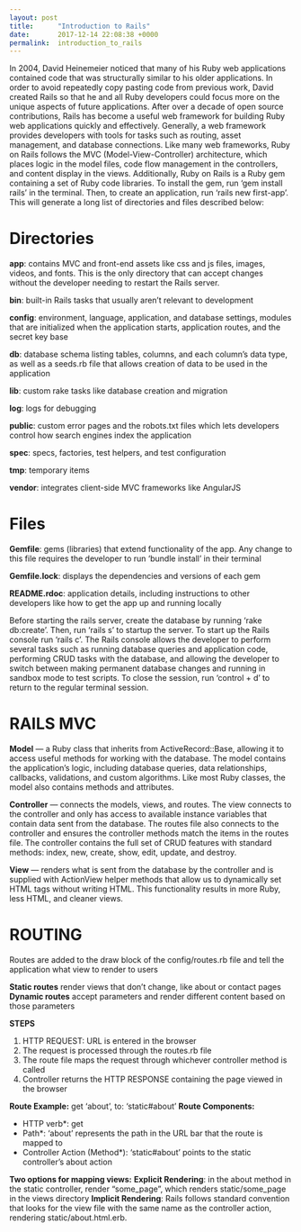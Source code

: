```yaml
---
layout: post
title:      "Introduction to Rails"
date:       2017-12-14 22:08:38 +0000
permalink:  introduction_to_rails
---
```


In 2004, David Heinemeier noticed that many of his Ruby web applications contained code that was structurally similar to his older applications. In order to avoid repeatedly copy pasting code from previous work, David created Rails so that he and all Ruby developers could focus more on the unique aspects of future applications. After over a decade of open source contributions, Rails has become a useful web framework for building Ruby web applications quickly and effectively. Generally, a web framework provides developers with tools for tasks such as routing, asset management, and database connections. Like many web frameworks, Ruby on Rails follows the MVC (Model-View-Controller) architecture, which places logic in the model files, code flow management in the controllers, and content display in the views. Additionally, Ruby on Rails is a Ruby gem containing a set of Ruby code libraries. To install the gem, run ‘gem install rails’ in the terminal. Then, to create an application, run ‘rails new first-app’. This will generate a long list of directories and files described below:

# Directories
**app**: contains MVC and front-end assets like css and js files, images, videos, and fonts. This is the only directory that can accept changes without the developer needing to restart the Rails server.

**bin**: built-in Rails tasks that usually aren’t relevant to development

**config**: environment, language, application, and database settings, modules that are initialized when the application starts, application routes, and the secret key base

**db**: database schema listing tables, columns, and each column’s data type, as well as a seeds.rb file that allows creation of data to be used in the application

**lib**: custom rake tasks like database creation and migration

**log**: logs for debugging

**public**: custom error pages and the robots.txt files which lets developers control how search engines index the application

**spec**: specs, factories, test helpers, and test configuration

**tmp**: temporary items

**vendor**: integrates client-side MVC frameworks like AngularJS

# Files
**Gemfile**: gems (libraries) that extend functionality of the app. Any change to this file requires the developer to run ‘bundle install’ in their terminal

**Gemfile.lock**: displays the dependencies and versions of each gem

**README.rdoc**: application details, including instructions to other developers like how to get the app up and running locally

Before starting the rails server, create the database by running ‘rake db:create’. Then, run ‘rails s’ to startup the server. To start up the Rails console run ‘rails c’. The Rails console allows the developer to perform several tasks such as running database queries and application code, performing CRUD tasks with the database, and allowing the developer to switch between making permanent database changes and running in sandbox mode to test scripts. To close the session, run ‘control + d’ to return to the regular terminal session.

# RAILS MVC
**Model** — a Ruby class that inherits from ActiveRecord::Base, allowing it to access useful methods for working with the database. The model contains the application’s logic, including database queries, data relationships, callbacks, validations, and custom algorithms. Like most Ruby classes, the model also contains methods and attributes.

**Controller** — connects the models, views, and routes. The view connects to the controller and only has access to available instance variables that contain data sent from the database. The routes file also connects to the controller and ensures the controller methods match the items in the routes file. The controller contains the full set of CRUD features with standard methods: index, new, create, show, edit, update, and destroy.

**View** — renders what is sent from the database by the controller and is supplied with ActionView helper methods that allow us to dynamically set HTML tags without writing HTML. This functionality results in more Ruby, less HTML, and cleaner views.

# ROUTING
Routes are added to the draw block of the config/routes.rb file and tell the application what view to render to users

**Static routes** render views that don’t change, like about or contact pages
**Dynamic routes** accept parameters and render different content based on those parameters

**STEPS**
1. HTTP REQUEST: URL is entered in the browser
2. The request is processed through the routes.rb file
3. The route file maps the request through whichever controller method is called
4. Controller returns the HTTP RESPONSE containing the page viewed in the browser


**Route Example:** get ‘about’, to: ‘static#about’
**Route Components:**
*	HTTP verb*: get
*	Path*: ‘about’ represents the path in the URL bar that the route is mapped to
*	Controller Action (Method*): ‘static#about’ points to the static controller’s about action

**Two options for mapping views:**
**Explicit Rendering**: in the about method in the static controller, render “some_page”, which renders static/some_page in the views directory
**Implicit Rendering**: Rails follows standard convention that looks for the view file with the same name as the controller action, rendering static/about.html.erb. 
